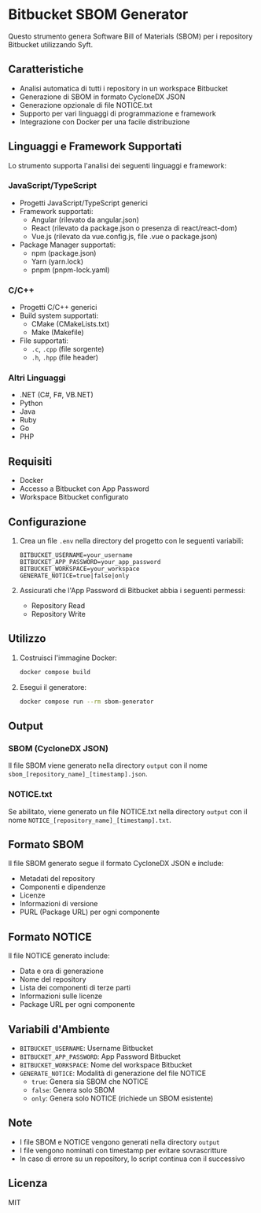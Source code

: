 # Bitbucket SBOM Generator

Questo strumento genera Software Bill of Materials (SBOM) per i repository Bitbucket utilizzando Syft.

## Caratteristiche

- Analisi automatica di tutti i repository in un workspace Bitbucket
- Generazione di SBOM in formato CycloneDX JSON
- Generazione opzionale di file NOTICE.txt
- Supporto per vari linguaggi di programmazione e framework
- Integrazione con Docker per una facile distribuzione

## Linguaggi e Framework Supportati

Lo strumento supporta l'analisi dei seguenti linguaggi e framework:

### JavaScript/TypeScript
- Progetti JavaScript/TypeScript generici
- Framework supportati:
  - Angular (rilevato da angular.json)
  - React (rilevato da package.json o presenza di react/react-dom)
  - Vue.js (rilevato da vue.config.js, file .vue o package.json)
- Package Manager supportati:
  - npm (package.json)
  - Yarn (yarn.lock)
  - pnpm (pnpm-lock.yaml)

### C/C++
- Progetti C/C++ generici
- Build system supportati:
  - CMake (CMakeLists.txt)
  - Make (Makefile)
- File supportati:
  - `.c`, `.cpp` (file sorgente)
  - `.h`, `.hpp` (file header)

### Altri Linguaggi
- .NET (C#, F#, VB.NET)
- Python
- Java
- Ruby
- Go
- PHP

## Requisiti

- Docker
- Accesso a Bitbucket con App Password
- Workspace Bitbucket configurato

## Configurazione

1. Crea un file `.env` nella directory del progetto con le seguenti variabili:
   ```
   BITBUCKET_USERNAME=your_username
   BITBUCKET_APP_PASSWORD=your_app_password
   BITBUCKET_WORKSPACE=your_workspace
   GENERATE_NOTICE=true|false|only
   ```

2. Assicurati che l'App Password di Bitbucket abbia i seguenti permessi:
   - Repository Read
   - Repository Write

## Utilizzo

1. Costruisci l'immagine Docker:
   ```bash
   docker compose build
   ```

2. Esegui il generatore:
   ```bash
   docker compose run --rm sbom-generator
   ```

## Output

### SBOM (CycloneDX JSON)
Il file SBOM viene generato nella directory `output` con il nome `sbom_[repository_name]_[timestamp].json`.

### NOTICE.txt
Se abilitato, viene generato un file NOTICE.txt nella directory `output` con il nome `NOTICE_[repository_name]_[timestamp].txt`.

## Formato SBOM

Il file SBOM generato segue il formato CycloneDX JSON e include:

- Metadati del repository
- Componenti e dipendenze
- Licenze
- Informazioni di versione
- PURL (Package URL) per ogni componente

## Formato NOTICE

Il file NOTICE generato include:

- Data e ora di generazione
- Nome del repository
- Lista dei componenti di terze parti
- Informazioni sulle licenze
- Package URL per ogni componente

## Variabili d'Ambiente

- `BITBUCKET_USERNAME`: Username Bitbucket
- `BITBUCKET_APP_PASSWORD`: App Password Bitbucket
- `BITBUCKET_WORKSPACE`: Nome del workspace Bitbucket
- `GENERATE_NOTICE`: Modalità di generazione del file NOTICE
  - `true`: Genera sia SBOM che NOTICE
  - `false`: Genera solo SBOM
  - `only`: Genera solo NOTICE (richiede un SBOM esistente)

## Note

- I file SBOM e NOTICE vengono generati nella directory `output`
- I file vengono nominati con timestamp per evitare sovrascritture
- In caso di errore su un repository, lo script continua con il successivo

## Licenza

MIT 